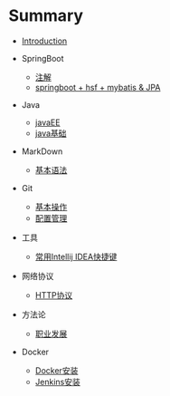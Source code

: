 # Summary

* [Introduction](README.md)

* SpringBoot
  * [注解](/SpringBoot/注解.md)
  * [springboot + hsf + mybatis & JPA](/SpringBoot/hsf.md)

* Java
  * [javaEE](/Java/javaEE.md)
  * [java基础](/Java/java基础.md)

* MarkDown
  * [基本语法](/MarkDown/基本语法.md)

* Git
  * [基本操作](/Git/基本操作.md)
  * [配置管理](/Git/配置管理.md)

* 工具
  * [常用Intellij IDEA快捷键](/工具/IDEA快捷键.md)

* 网络协议
  * [HTTP协议](/网络协议/HTTP协议.md)

* 方法论
  * [职业发展](/方法论/职业发展.md)

* Docker
  * [Docker安装](/Docker/Docker安装.md)
  * [Jenkins安装](/Docker/Jenkins安装.md)
